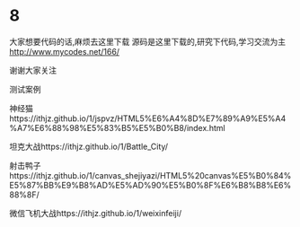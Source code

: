 # 8

大家想要代码的话,麻烦去这里下载
源码是这里下载的,研究下代码,学习交流为主
http://www.mycodes.net/166/



谢谢大家关注


测试案例


神经猫https://ithjz.github.io/1/jspvz/HTML5%E6%A4%8D%E7%89%A9%E5%A4%A7%E6%88%98%E5%83%B5%E5%B0%B8/index.html

坦克大战https://ithjz.github.io/1/Battle_City/


射击鸭子https://ithjz.github.io/1/canvas_shejiyazi/HTML5%20canvas%E5%B0%84%E5%87%BB%E9%B8%AD%E5%AD%90%E5%B0%8F%E6%B8%B8%E6%88%8F/ 


微信飞机大战https://ithjz.github.io/1/weixinfeiji/
